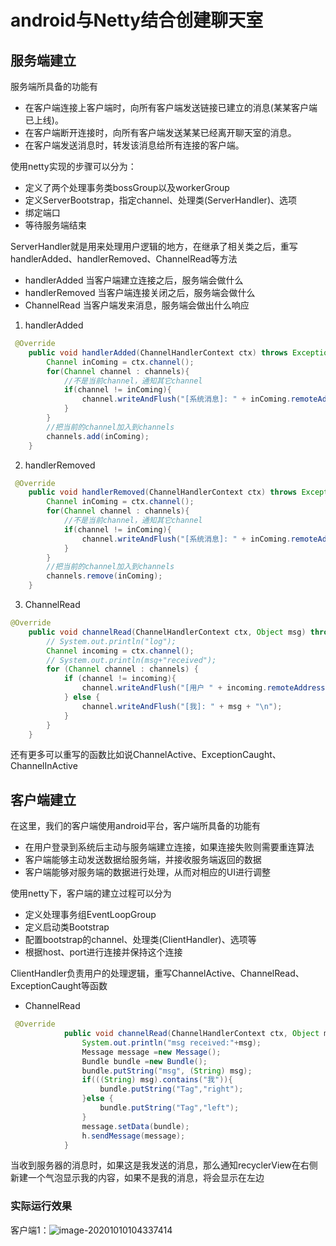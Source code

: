 # android与Netty结合创建聊天室

## 服务端建立

服务端所具备的功能有

- 在客户端连接上客户端时，向所有客户端发送链接已建立的消息(某某客户端已上线)。
- 在客户端断开连接时，向所有客户端发送某某已经离开聊天室的消息。
- 在客户端发送消息时，转发该消息给所有连接的客户端。

使用netty实现的步骤可以分为：

- 定义了两个处理事务类bossGroup以及workerGroup
- 定义ServerBootstrap，指定channel、处理类(ServerHandler)、选项
- 绑定端口
- 等待服务端结束

ServerHandler就是用来处理用户逻辑的地方，在继承了相关类之后，重写handlerAdded、handlerRemoved、ChannelRead等方法

- handlerAdded 当客户端建立连接之后，服务端会做什么
- handlerRemoved 当客户端连接关闭之后，服务端会做什么
- ChannelRead 当客户端发来消息，服务端会做出什么响应

1. handlerAdded

```java
 @Override
    public void handlerAdded(ChannelHandlerContext ctx) throws Exception {
        Channel inComing = ctx.channel();
        for(Channel channel : channels){
            //不是当前channel，通知其它channel
            if(channel != inComing){
                channel.writeAndFlush("[系统消息]: " + inComing.remoteAddress() + "上线了!\n");
            }
        }
        //把当前的channel加入到channels
        channels.add(inComing);
    }
```

2. handlerRemoved

```java
 @Override
    public void handlerRemoved(ChannelHandlerContext ctx) throws Exception {
        Channel inComing = ctx.channel();
        for(Channel channel : channels){
            //不是当前channel，通知其它channel
            if(channel != inComing){
                channel.writeAndFlush("[系统消息]: " + inComing.remoteAddress() + "下线了!\n");
            }
        }
        //把当前的channel加入到channels
        channels.remove(inComing);
    }
```

3. ChannelRead

```java
@Override
    public void channelRead(ChannelHandlerContext ctx, Object msg) throws Exception {
        // System.out.println("log");
        Channel incoming = ctx.channel();
        // System.out.println(msg+"received");
        for (Channel channel : channels) {
            if (channel != incoming){
                channel.writeAndFlush("[用户 " + incoming.remoteAddress() + "]: " + msg + "\n");
            } else {
                channel.writeAndFlush("[我]: " + msg + "\n");
            }
        }
    }
```

还有更多可以重写的函数比如说ChannelActive、ExceptionCaught、ChannelInActive

## 客户端建立

在这里，我们的客户端使用android平台，客户端所具备的功能有

- 在用户登录到系统后主动与服务端建立连接，如果连接失败则需要重连算法
- 客户端能够主动发送数据给服务端，并接收服务端返回的数据
- 客户端能够对服务端的数据进行处理，从而对相应的UI进行调整

使用netty下，客户端的建立过程可以分为

- 定义处理事务组EventLoopGroup
- 定义启动类Bootstrap
- 配置bootstrap的channel、处理类(ClientHandler)、选项等
- 根据host、port进行连接并保持这个连接

ClientHandler负责用户的处理逻辑，重写ChannelActive、ChannelRead、ExceptionCaught等函数

- ChannelRead

```java
 @Override
            public void channelRead(ChannelHandlerContext ctx, Object msg) throws Exception {
                System.out.println("msg received:"+msg);
                Message message =new Message();
                Bundle bundle =new Bundle();
                bundle.putString("msg", (String) msg);
                if(((String) msg).contains("我")){
                    bundle.putString("Tag","right");
                }else {
                    bundle.putString("Tag","left");
                }
                message.setData(bundle);
                h.sendMessage(message);
            }
```

当收到服务器的消息时，如果这是我发送的消息，那么通知recyclerView在右侧新建一个气泡显示我的内容，如果不是我的消息，将会显示在左边



### 实际运行效果

客户端1：![image-20201010104337414](C:\Users\86152\AppData\Roaming\Typora\typora-user-images\image-20201010104337414.png)


